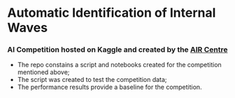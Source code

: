 
# Automatic Identification of Internal Waves
### AI Competition hosted on Kaggle and created by the [AIR Centre](aircentre.org) 
+ The repo constains a script and notebooks created for the competition mentioned above;
+ The script was created to test the competition data;
+ The performance results provide a baseline for the competition.
